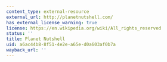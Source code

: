 ```yaml
---
content_type: external-resource
external_url: http://planetnutshell.com/
has_external_license_warning: true
license: https://en.wikipedia.org/wiki/All_rights_reserved
status: ''
title: Planet Nutshell
uid: a6ac44b8-8f51-4e2e-a65e-d0a603af0b7a
wayback_url: ''
---
```

